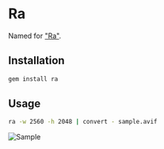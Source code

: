 # Ra

Named for ["Ra"](https://en.wikipedia.org/wiki/Ra).

## Installation

```sh
gem install ra
```

## Usage

```sh
ra -w 2560 -h 2048 | convert - sample.avif
```

![Sample](./sample.avif)
